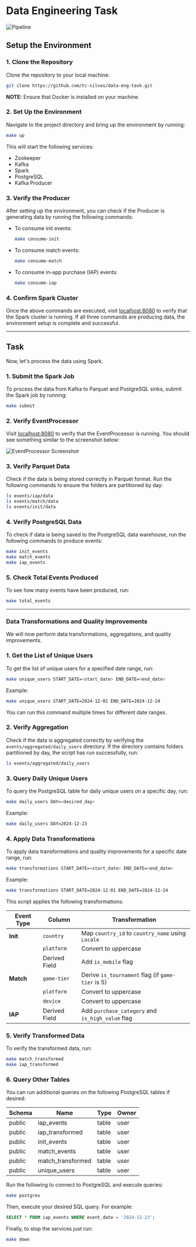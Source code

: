 # Data Engineering Task

![Pipeline](https://github.com/user-attachments/assets/2eca4273-3c04-4190-876e-0eb893ec0d6e)

## Setup the Environment

### 1. Clone the Repository

Clone the repository to your local machine:

```bash
git clone https://github.com/tc-silvas/data-eng-task.git
```

**NOTE:** Ensure that Docker is installed on your machine.

### 2. Set Up the Environment

Navigate to the project directory and bring up the environment by running:

```bash
make up
```

This will start the following services:
- Zookeeper
- Kafka
- Spark
- PostgreSQL
- Kafka Producer

### 3. Verify the Producer

After setting up the environment, you can check if the Producer is generating data by running the following commands:

- To consume init events:
  ```bash
  make consume-init
  ```
  
- To consume match events:
  ```bash
  make consume-match
  ```

- To consume in-app purchase (IAP) events:
  ```bash
  make consume-iap
  ```

### 4. Confirm Spark Cluster

Once the above commands are executed, visit [localhost:8080](http://localhost:8080) to verify that the Spark cluster is running. If all three commands are producing data, the environment setup is complete and successful.

---

## Task

Now, let's process the data using Spark.

### 1. Submit the Spark Job

To process the data from Kafka to Parquet and PostgreSQL sinks, submit the Spark job by running:

```bash
make submit
```

### 2. Verify EventProcessor

Visit [localhost:8080](http://localhost:8080) to verify that the EventProcessor is running. You should see something similar to the screenshot below:

![EventProcessor Screenshot](https://github.com/user-attachments/assets/b72f08f8-3c10-44fb-aef3-109d5d5893e9)

### 3. Verify Parquet Data

Check if the data is being stored correctly in Parquet format. Run the following commands to ensure the folders are partitioned by day:

```bash
ls events/iap/data
ls events/match/data
ls events/init/data
```

### 4. Verify PostgreSQL Data

To check if data is being saved to the PostgreSQL data warehouse, run the following commands to produce events:

```bash
make init_events
make match_events
make iap_events
```

### 5. Check Total Events Produced

To see how many events have been produced, run:

```bash
make total_events
```

---

### Data Transformations and Quality Improvements

We will now perform data transformations, aggregations, and quality improvements.

### 1. Get the List of Unique Users

To get the list of unique users for a specified date range, run:

```bash
make unique_users START_DATE=<start_date> END_DATE=<end_date>
```

Example:

```bash
make unique_users START_DATE=2024-12-01 END_DATE=2024-12-24
```

You can run this command multiple times for different date ranges.

### 2. Verify Aggregation

Check if the data is aggregated correctly by verifying the `events/aggregated/daily_users` directory. If the directory contains folders partitioned by day, the script has run successfully, run:

```bash
ls events/aggregated/daily_users
```

### 3. Query Daily Unique Users

To query the PostgreSQL table for daily unique users on a specific day, run:

```bash
make daily_users DAY=<desired_day>
```

Example:

```bash
make daily_users DAY=2024-12-23
```

### 4. Apply Data Transformations

To apply data transformations and quality improvements for a specific date range, run:

```bash
make transformations START_DATE=<start_date> END_DATE=<end_date>
```

Example:

```bash
make transformations START_DATE=2024-12-01 END_DATE=2024-12-24
```

This script applies the following transformations:

| Event Type | Column        | Transformation                                       |
|------------|---------------|------------------------------------------------------|
| **Init**   | `country`     | Map `country_id` to `country_name` using `Locale`    |
|            | `platform`    | Convert to uppercase                                 |
|            | Derived Field | Add `is_mobile` flag                                 |
| **Match**  | `game-tier`   | Derive `is_tournament` flag (if `game-tier` is 5)    |
|            | `platform`    | Convert to uppercase                                 |
|            | `device`      | Convert to uppercase                                 |
| **IAP**    | Derived Field | Add `purchase_category` and `is_high_value` flag     |

### 5. Verify Transformed Data

To verify the transformed data, run:

```bash
make match_transformed
make iap_transformed
```

### 6. Query Other Tables

You can run additional queries on the following PostgreSQL tables if desired:

| Schema | Name             | Type  | Owner  |
|--------|------------------|-------|--------|
| public | iap_events       | table | user   |
| public | iap_transformed  | table | user   |
| public | init_events      | table | user   |
| public | match_events     | table | user   |
| public | match_transformed| table | user   |
| public | unique_users     | table | user   |

Run the following to connect to PostgreSQL and execute queries:

```bash
make postgres
```

Then, execute your desired SQL query. For example:

```sql
SELECT * FROM iap_events WHERE event_date = '2024-12-23';
```
Finally, to stop the services just run:

```bash
make down
```
